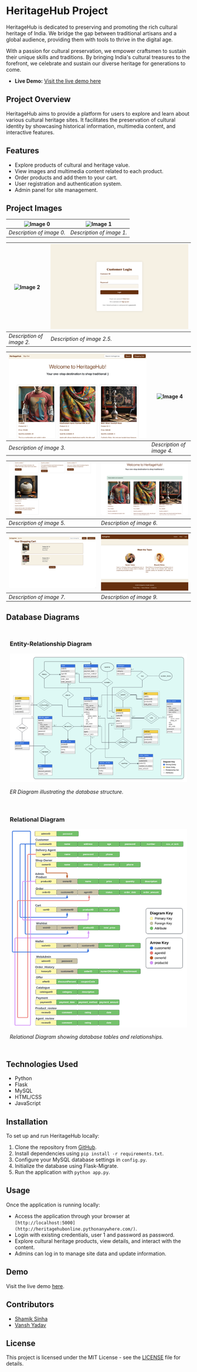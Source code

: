 # HeritageHub Project

HeritageHub is dedicated to preserving and promoting the rich cultural heritage of India. We bridge the gap between traditional artisans and a global audience, providing them with tools to thrive in the digital age.

With a passion for cultural preservation, we empower craftsmen to sustain their unique skills and traditions. By bringing India's cultural treasures to the forefront, we celebrate and sustain our diverse heritage for generations to come.

- **Live Demo:** [Visit the live demo here](http://heritagehubonline.pythonanywhere.com/)

## Project Overview

HeritageHub aims to provide a platform for users to explore and learn about various cultural heritage sites. It facilitates the preservation of cultural identity by showcasing historical information, multimedia content, and interactive features.

## Features

- Explore products of cultural and heritage value.
- View images and multimedia content related to each product.
- Order products and add them to your cart.
- User registration and authentication system.
- Admin panel for site management.


## Project Images
| ![Image 0](projectImages/0.png) | ![Image 1](projectImages/1.png) |
|---------------------------------|---------------------------------|
| *Description of image 0.*       | *Description of image 1.*       |

| ![Image 2](projectImages/2.png) | ![Image 2.5](projectImages/2.5.png) |
|---------------------------------|-----------------------------------|
| *Description of image 2.*       | *Description of image 2.5.*       |

| ![Image 3](projectImages/3.png) | ![Image 4](projectImages/4.png) |
|---------------------------------|---------------------------------|
| *Description of image 3.*       | *Description of image 4.*       |

| ![Image 5](projectImages/5.png) | ![Image 6](projectImages/6.png) |
|---------------------------------|---------------------------------|
| *Description of image 5.*       | *Description of image 6.*       |

| ![Image 7](projectImages/7.png) | ![Image 9](projectImages/9.png) |
|---------------------------------|---------------------------------|
| *Description of image 7.*       | *Description of image 9.*       |


## Database Diagrams

<div style="display: flex; flex-wrap: wrap; justify-content: space-around;">
    <div style="flex: 50%; padding: 10px;">
        <h3>Entity-Relationship Diagram</h3>
        <img src="projectImages/ERdiagram.png" alt="ER Diagram" style="width: 100%;">
        <p><em>ER Diagram illustrating the database structure.</em></p>
    </div>
    <div style="flex: 50%; padding: 10px;">
        <h3>Relational Diagram</h3>
        <img src="projectImages/relationalModel.png" alt="Relational Diagram" style="width: 100%;">
        <p><em>Relational Diagram showing database tables and relationships.</em></p>
    </div>
</div>

## Technologies Used

- Python
- Flask
- MySQL
- HTML/CSS
- JavaScript

## Installation

To set up and run HeritageHub locally:

1. Clone the repository from [GitHub](https://github.com/theshamiksinha/HeritageHub-Django-MySQL/tree/main).
2. Install dependencies using `pip install -r requirements.txt`.
3. Configure your MySQL database settings in `config.py`.
4. Initialize the database using Flask-Migrate.
5. Run the application with `python app.py`.

## Usage

Once the application is running locally:

- Access the application through your browser at `[http://localhost:5000](http://heritagehubonline.pythonanywhere.com/)`.
- Login with existing credentials, user 1 and password as password.
- Explore cultural heritage products, view details, and interact with the content.
- Admins can log in to manage site data and update information.

## Demo

Visit the live demo [here](http://heritagehubonline.pythonanywhere.com/).

## Contributors

- [Shamik Sinha](https://github.com/theshamiksinha)
- [Vansh Yadav](https://github.com/vansh22559)

## License

This project is licensed under the MIT License - see the [LICENSE](LICENSE) file for details.
